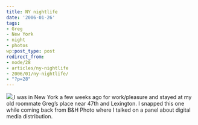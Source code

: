 ```yaml
---
title: NY nightlife
date: '2006-01-26'
tags:
- Greg
- New York
- night
- photos
wp:post_type: post
redirect_from:
- node/28
- articles/ny-nightlife
- 2006/01/ny-nightlife/
- "?p=28"
---
```


[ ![](http://static.flickr.com/35/91590114_6bdb10871a_m.jpg) ](http://www.flickr.com/photos/atomicworkshop/91590114/)
I was in New York a few weeks ago for work/pleasure and stayed at my old roommate Greg’s place near 47th and Lexington. I snapped this one while coming back from B&H Photo where I talked on a panel about digital media distribution.
